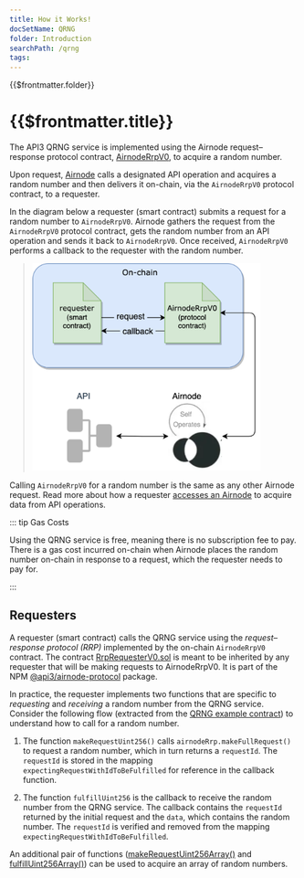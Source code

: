 ```yaml
---
title: How it Works!
docSetName: QRNG
folder: Introduction
searchPath: /qrng
tags:
---
```


<TitleSpan>{{$frontmatter.folder}}</TitleSpan>

# {{$frontmatter.title}}

<TocHeader />
<TOC class="table-of-contents" :include-level="[2,3]" />

The API3 QRNG service is implemented using the Airnode request–response protocol
contract,
[AirnodeRrpV0](https://github.com/api3dao/airnode/blob/master/packages/airnode-protocol/contracts/rrp/AirnodeRrpV0.sol),
to acquire a random number.

Upon request, [Airnode](/airnode/v0.7/) calls a designated API operation and
acquires a random number and then delivers it on-chain, via the `AirnodeRrpV0`
protocol contract, to a requester.

In the diagram below a requester (smart contract) submits a request for a random
number to `AirnodeRrpV0`. Airnode gathers the request from the `AirnodeRrpV0`
protocol contract, gets the random number from an API operation and sends it
back to `AirnodeRrpV0`. Once received, `AirnodeRrpV0` performs a callback to the
requester with the random number.

> <img src="../assets/images/access-overview.png" width="400"  />

Calling `AirnodeRrpV0` for a random number is the same as any other Airnode
request. Read more about how a requester
[accesses an Airnode](/airnode/v0.7/grp-developers/) to acquire data from API
operations.

::: tip Gas Costs

Using the QRNG service is free, meaning there is no subscription fee to pay.
There is a gas cost incurred on-chain when Airnode places the random number
on-chain in response to a request, which the requester needs to pay for.

:::

## Requesters

A requester (smart contract) calls the QRNG service using the _request–response
protocol (RRP)_ implemented by the on-chain `AirnodeRrpV0` contract. The
contract
[RrpRequesterV0.sol](https://github.com/api3dao/airnode/blob/master/packages/airnode-protocol/contracts/rrp/requesters/RrpRequesterV0.sol)
is meant to be inherited by any requester that will be making requests to
AirnodeRrpV0. It is part of the NPM
[@api3/airnode-protocol](https://www.npmjs.com/package/@api3/airnode-protocol)
package.

In practice, the requester implements two functions that are specific to
_requesting_ and _receiving_ a random number from the QRNG service. Consider the
following flow (extracted from the
[QRNG example contract](https://github.com/api3dao/qrng-example/blob/main/contracts/QrngExample.sol))
to understand how to call for a random number.

1. The function `makeRequestUint256()` calls `airnodeRrp.makeFullRequest()` to
   request a random number, which in turn returns a `requestId`. The `requestId`
   is stored in the mapping `expectingRequestWithIdToBeFulfilled` for reference
   in the callback function.

2. The function `fulfillUint256` is the callback to receive the random number
   from the QRNG service. The callback contains the `requestId` returned by the
   initial request and the `data`, which contains the random number. The
   `requestId` is verified and removed from the mapping
   `expectingRequestWithIdToBeFulfilled`.

An additional pair of functions
([makeRequestUint256Array()](https://github.com/api3dao/qrng-example/blob/main/contracts/QrngExample.sol#L98-L113)
and
[fulfillUint256Array()](https://github.com/api3dao/qrng-example/blob/main/contracts/QrngExample.sol#L115-L131))
can be used to acquire an array of random numbers.
